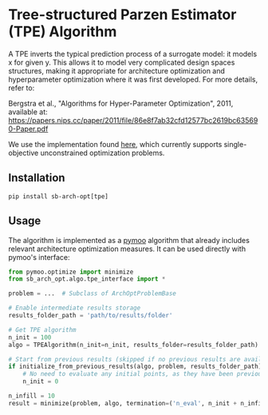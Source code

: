 # Tree-structured Parzen Estimator (TPE) Algorithm

A TPE inverts the typical prediction process of a surrogate model: it models x for given y. This allows it to model
very complicated design spaces structures, making it appropriate for architecture optimization and hyperparameter
optimization where it was first developed. For more details, refer to:

Bergstra et al., "Algorithms for Hyper-Parameter Optimization", 2011, available at:
https://papers.nips.cc/paper/2011/file/86e8f7ab32cfd12577bc2619bc635690-Paper.pdf

We use the implementation found [here](https://github.com/nabenabe0928/tpe), which currently supports single-objective
unconstrained optimization problems.

## Installation

```
pip install sb-arch-opt[tpe]
```

## Usage

The algorithm is implemented as a [pymoo](https://pymoo.org/) algorithm that already includes relevant architecture
optimization measures. It can be used directly with pymoo's interface:

```python
from pymoo.optimize import minimize
from sb_arch_opt.algo.tpe_interface import *

problem = ...  # Subclass of ArchOptProblemBase

# Enable intermediate results storage
results_folder_path = 'path/to/results/folder'

# Get TPE algorithm
n_init = 100
algo = TPEAlgorithm(n_init=n_init, results_folder=results_folder_path)

# Start from previous results (skipped if no previous results are available)
if initialize_from_previous_results(algo, problem, results_folder_path):
    # No need to evaluate any initial points, as they have been previously evaluated
    n_init = 0

n_infill = 10
result = minimize(problem, algo, termination=('n_eval', n_init + n_infill))
```
